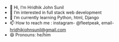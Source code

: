 - 👋 Hi, I’m Hridhik John Sunil
- 👀 I’m interested in full stack web development
- 🌱 I’m currently learning Python, html, Django
- 📫 How to reach me : instagram- @fleetpeak, email- hridhikjohnsunil@gmail.com
- 😄 Pronouns: he/him


<!---
hridhikjohn/hridhikjohn is a ✨ special ✨ repository because its `README.md` (this file) appears on your GitHub profile.
You can click the Preview link to take a look at your changes.
--->
